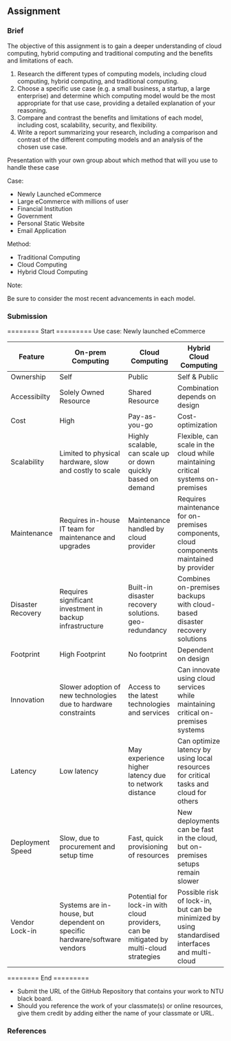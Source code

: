 ## Assignment

### Brief

The objective of this assignment is to gain a deeper understanding of cloud computing, hybrid computing and traditional computing and the benefits and limitations of each.

1. Research the different types of computing models, including cloud computing, hybrid computing, and traditional computing.
2. Choose a specific use case (e.g. a small business, a startup, a large enterprise) and determine which computing model would be the most appropriate for that use case, providing a detailed explanation of your reasoning.
3. Compare and contrast the benefits and limitations of each model, including cost, scalability, security, and flexibility.
4. Write a report summarizing your research, including a comparison and contrast of the different computing models and an analysis of the chosen use case.

Presentation with your own group about which method that will you use to handle these case

Case:

- Newly Launched eCommerce
- Large eCommerce with millions of user
- Financial Institution
- Government
- Personal Static Website
- Email Application


Method:

- Traditional Computing
- Cloud Computing
- Hybrid Cloud Computing


Note:

Be sure to consider the most recent advancements in each model.

### Submission 
======== Start =========
Use case: Newly launched eCommerce

Feature | On-prem Computing | Cloud Computing | Hybrid Cloud Computing
--- | ---| --- | ---
Ownership | Self | Public | Self & Public
Accessibilty | Solely Owned Resource | Shared Resource | Combination depends on design
Cost | High | Pay-as-you-go | Cost-optimization
Scalability |	Limited to physical hardware, slow and costly to scale | Highly scalable, can scale up or down quickly based on demand | Flexible, can scale in the cloud while maintaining critical systems on-premises
Maintenance	| Requires in-house IT team for maintenance and upgrades | Maintenance handled by cloud provider | Requires maintenance for on-premises components, cloud components maintained by provider
Disaster Recovery	| Requires significant investment in backup infrastructure | Built-in disaster recovery solutions. geo-redundancy | Combines on-premises backups with cloud-based disaster recovery solutions
Footprint | High Footprint | No footprint | Dependent on design
Innovation | Slower adoption of new technologies due to hardware constraints	| Access to the latest technologies and services | Can innovate using cloud services while maintaining critical on-premises systems
Latency	| Low latency |	May experience higher latency due to network distance |	Can optimize latency by using local resources for critical tasks and cloud for others
Deployment Speed | Slow, due to procurement and setup time | Fast, quick provisioning of resources | New deployments can be fast in the cloud, but on-premises setups remain slower
Vendor Lock-in | Systems are in-house, but dependent on specific hardware/software vendors | Potential for lock-in with cloud providers, can be mitigated by multi-cloud strategies |	Possible risk of lock-in, but can be minimized by using standardised interfaces and multi-cloud

======== End =========


- Submit the URL of the GitHub Repository that contains your work to NTU black board.
- Should you reference the work of your classmate(s) or online resources, give them credit by adding either the name of your classmate or URL. 

### References
